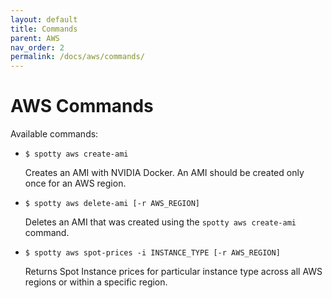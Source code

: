 ```yaml
---
layout: default
title: Commands
parent: AWS
nav_order: 2
permalink: /docs/aws/commands/
---
```


# AWS Commands

Available commands:

  - `$ spotty aws create-ami`

    Creates an AMI with NVIDIA Docker. An AMI should be created only once for an AWS region.

  - `$ spotty aws delete-ami [-r AWS_REGION]`

    Deletes an AMI that was created using the `spotty aws create-ami` command.

  - `$ spotty aws spot-prices -i INSTANCE_TYPE [-r AWS_REGION]`

    Returns Spot Instance prices for particular instance type across all AWS regions or within a specific region.
